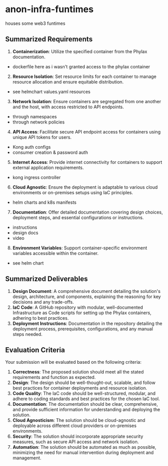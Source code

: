 # anon-infra-funtimes
houses some web3 funtimes

## Summarized Requirements

1. **Containerization**: Utilize the specified container from the Phylax documentation.
- dockerfile here as i  wasn't granted access to the phylax container
2. **Resource Isolation**: Set resource limits for each container to manage resource allocation and ensure equitable distribution.
- see helmchart values.yaml resources 
3. **Network Isolation**: Ensure containers are segregated from one another and the host, with access restricted to API endpoints.
- through namespaces 
- through network policies
4. **API Access**: Facilitate secure API endpoint access for containers using unique API tokens for users.
- Kong auth configs
- consumer creation & password auth
5. **Internet Access**: Provide internet connectivity for containers to support external application requirements.
- kong ingress controller 
6. **Cloud Agnostic**: Ensure the deployment is adaptable to various cloud environments or on-premises setups using IaC principles.
- helm charts and k8s manifests
7. **Documentation**: Offer detailed documentation covering design choices, deployment steps, and essential configurations or instructions.
- instructions
- design docs 
- video
8. **Environment Variables**: Support container-specific environment variables accessible within the container.
- see helm chart 


## Summarized Deliverables

1. **Design Document**: A comprehensive document detailing the solution's design, architecture, and components, explaining the reasoning for key decisions and any trade-offs.
2. **IaC Code**: A GitHub repository with modular, well-documented Infrastructure as Code scripts for setting up the Phylax containers, adhering to best practices.
3. **Deployment Instructions**: Documentation in the repository detailing the deployment process, prerequisites, configurations, and any manual steps needed.


## Evaluation Criteria

Your submission will be evaluated based on the following criteria:

1. **Correctness**: The proposed solution should meet all the stated requirements and function as expected.
2. **Design**: The design should be well-thought-out, scalable, and follow best practices for container deployments and resource isolation.
3. **Code Quality**: The IaC code should be well-structured, modular, and adhere to coding standards and best practices for the chosen IaC tool.
4. **Documentation**: The documentation should be clear, comprehensive, and provide sufficient information for understanding and deploying the solution.
5. **Cloud Agnosticism**: The solution should be cloud-agnostic and deployable across different cloud providers or on-premises environments.
6. **Security**: The solution should incorporate appropriate security measures, such as secure API access and network isolation.
7. **Automation**: The solution should be automated as much as possible, minimizing the need for manual intervention during deployment and management.